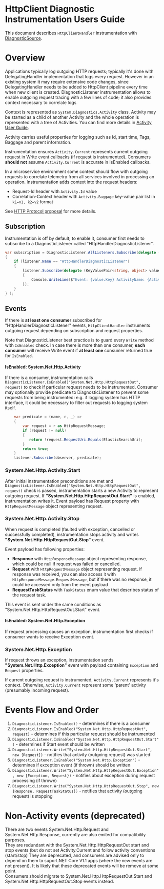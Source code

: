# HttpClient Diagnostic  Instrumentation Users Guide

This document describes `HttpClientHandler` instrumentation with [DiagnosticSource](https://github.com/dotnet/corefx/blob/master/src/System.Diagnostics.DiagnosticSource/src/DiagnosticSourceUsersGuide.md).

# Overview
Applications typically log outgoing HTTP requests; typically it's done with DelegatingHandler implementation that logs every request. However in an existing system it may require extensive code changes, since DelegatingHandler needs to be added to HttpClient pipeline every time when new client is created.
DiagnosticListener instrumentation allows to enable outgoing request tracing with a few lines of code; it also provides context necessary to correlate logs.

Context is represented as `System.Diagnostics.Activity` class. Activity may be started as a child of another Activity and the whole operation is represented with a tree of Activities. You can find more details in [Activity User Guide](https://github.com/dotnet/corefx/blob/master/src/System.Diagnostics.DiagnosticSource/src/ActivityUserGuide.md).

Activity carries useful properties for logging such as Id, start time, Tags, Baggage and parent information. 

Instrumentation ensures `Activity.Current` represents current outgoing request in Write event callbacks (if request is instrumented). Consumers **should not** assume `Activity.Current` is accurate in IsEnabled callbacks.

In a microservice environment some context should flow with outgoing requests to correlate telemetry from all services involved in processing an operation.
Instrumentation adds context into the request headers: 
 * Request-Id header with `Activity.Id` value
 * Correlation-Context header with `Activity.Baggage` key-value pair list in `k1=v1, k2=v2` format
 
See [HTTP Protocol proposal](https://github.com/dotnet/corefx/blob/master/src/System.Diagnostics.DiagnosticSource/src/HttpCorrelationProtocol.md) for more details.

## Subscription
Instrumentation is off by default; to enable it, consumer first needs to subscribe to a DiagnosticListener called "HttpHandlerDiagnosticListener". 

```C#
var subscription = DiagnosticListener.AllListeners.Subscribe(delegate (DiagnosticListener listener)
{
    if (listener.Name == "HttpHandlerDiagnosticListener")
    {
        listener.Subscribe(delegate (KeyValuePair<string, object> value)
        {
            Console.WriteLine($"Event: {value.Key} ActivityName: {Activity.Current.OperationName} Id: {Activity.Current.Id} ");
        });
    }
} );
```

## Events
If there is **at least one consumer** subscribed for "HttpHandlerDiagnosticListener" events, `HttpClientHandler` instruments outgoing request depending on subscription and request properties.

Note that DiagnosticListener best practice is to guard every `Write` method with `IsEnabled` check. In case there is more than one consumer, **each consumer** will receive Write event if **at least one** consumer returned true for `IsEnabled`.

#### IsEnabled: System.Net.Http.Activity
If there is a consumer, instrumentation calls `DiagnosticListener.IsEnabled("System.Net.Http.HttpRequestOut", request)` to check if particular request needs to be instrumented.
Consumer may optionally provide predicate to DiagnosticListener to prevent some requests from being instrumented: e.g. if logging system has HTTP interface, it could be necessary to filter out requests to logging system itself.

```C#
    var predicate = (name, r, _) => 
    {
        var request = r as HttpRequestMessage;
        if (request != null)
        {
           return !request.RequestUri.Equals(ElasticSearchUri);
        }
        return true;
    }
    listener.Subscribe(observer, predicate);
```
### System.Net.Http.Activity.Start
After initial instrumentation preconditions are met and `DiagnosticListener.IsEnabled("System.Net.Http.HttpRequestOut", request)` check is passed, instrumentation starts a new Activity to represent outgoing request.
If **"System.Net.Http.HttpRequestOut.Start"** is enabled, instrumentation writes it. Event payload has Request property with `HttpRequestMessage` object representing request.

### System.Net.Http.Activity.Stop
When request is completed (faulted with exception, cancelled or successfully completed), instrumentation stops activity and writes  **"System.Net.Http.HttpRequestOut.Stop"** event.

Event payload has following properties:
* **Response**  with `HttpResponseMessage` object representing response, which could be null if request was failed or cancelled.  
* **Request**  with `HttpRequestMessage` object representing request. If response was received, you can also access it with `HttpResponseMessage.RequestMessage`, but if there was no response, it could be accessed only from the event payload  
* **RequestTaskStatus** with `TaskStatus` enum value that describes status of the request task.

This event is sent under the same conditions as "System.Net.Http.HttpRequestOut.Start" event.

#### IsEnabled: System.Net.Http.Exception
If request processing causes an exception, instrumentation first checks if consumer wants to receive Exception event.

### System.Net.Http.Exception
If request throws an exception, instrumentation sends **"System.Net.Http.Exception"** event with payload containing `Exception` and `Request` properties.

If current outgoing request is instrumented, `Activity.Current` represents it's context.
Otherwise, `Activity.Current` represent some 'parent' activity (presumably incoming request).

# Events Flow and Order

1. `DiagnosticListener.IsEnabled()` - determines if there is a consumer
2. `DiagnosticListener.IsEnabled("System.Net.Http.HttpRequestOut", request)` - determines if this particular request should be instrumented
3. `DiagnosticListener.IsEnabled("System.Net.Http.HttpRequestOut.Start")` - determines if Start event should be written
4. `DiagnosticListener.Write("System.Net.Http.HttpRequestOut.Start", new {Request})` - notifies that activity (outgoing request) was started
5. `DiagnosticListener.IsEnabled("System.Net.Http.Exception")` - determines if exception event (if thrown) should be written
6. `DiagnosticListener.Write("System.Net.Http.HttpRequestOut.Exception", new {Exception, Request})` - notifies about exception during request processing (if thrown)
7. `DiagnosticListener.Write("System.Net.Http.HttpRequestOut.Stop", new {Response, RequestTaskStatus})` - notifies that activity (outgoing request) is stopping

# Non-Activity events (deprecated)
There are two events System.Net.Http.Request and System.Net.Http.Response, currently are also emited for compatibility purposes.  
They are redundant with the System.Net.Http.HttpRequestOut start and stop events (but do not set Activity.Current and follow activity conventions (start/stop)
They are deprecated, and consumers are advised only to depend on them to suport.NET Core V1.1 apps (where the new events are not present).
It is likely that these deprecated events will be remove at some point.  
Consumers should  migrate to System.Net.Http.HttpRequestOut.Start and System.Net.Http.HttpRequestOut.Stop events instead.